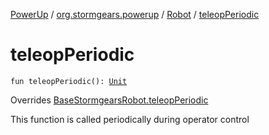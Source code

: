 [PowerUp](../../index.md) / [org.stormgears.powerup](../index.md) / [Robot](index.md) / [teleopPeriodic](./teleop-periodic.md)

# teleopPeriodic

`fun teleopPeriodic(): `[`Unit`](https://kotlinlang.org/api/latest/jvm/stdlib/kotlin/-unit/index.html)

Overrides [BaseStormgearsRobot.teleopPeriodic](../../org.stormgears.utils/-base-stormgears-robot/teleop-periodic.md)

This function is called periodically during operator control


